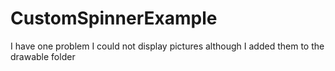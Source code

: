 # CustomSpinnerExample

I have one problem I could not display pictures although I added them to the drawable folder
